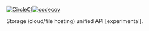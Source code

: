 [![CircleCI](https://circleci.com/gh/T3r1jj/storapi/tree/master.svg?style=svg)](https://circleci.com/gh/T3r1jj/fcms/tree/master)[![codecov](https://codecov.io/gh/T3r1jj/storapi/branch/master/graph/badge.svg)](https://codecov.io/gh/T3r1jj/fcms)

Storage (cloud/file hosting) unified API [experimental].